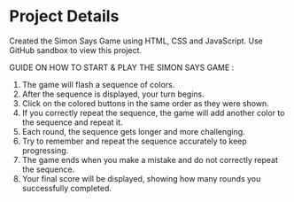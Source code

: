 # Project Details

Created the Simon Says Game using HTML, CSS and JavaScript. Use GitHub sandbox to view this project.

GUIDE ON HOW TO START & PLAY THE SIMON SAYS GAME :

1. The game will flash a sequence of colors.
2. After the sequence is displayed, your turn begins.
3. Click on the colored buttons in the same order as they were shown.
4. If you correctly repeat the sequence, the game will add another color to the sequence and repeat it.
5. Each round, the sequence gets longer and more challenging.
6. Try to remember and repeat the sequence accurately to keep progressing.
7. The game ends when you make a mistake and do not correctly repeat the sequence.
8. Your final score will be displayed, showing how many rounds you successfully completed.